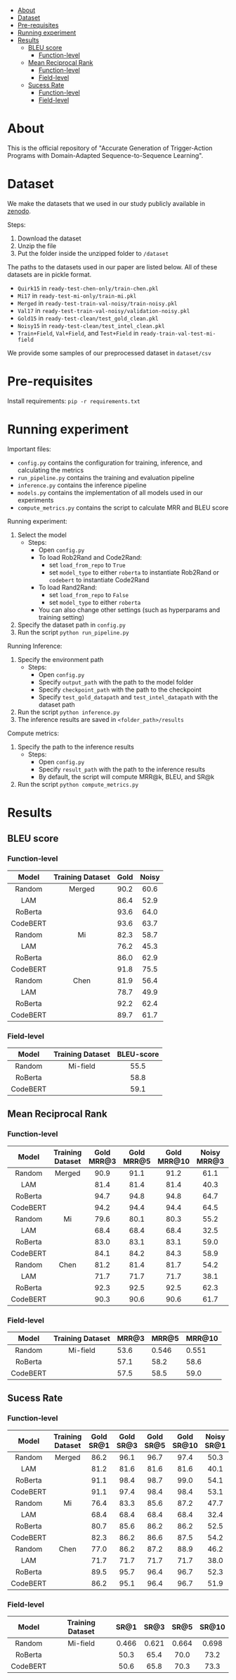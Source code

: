 - [About](#about)
- [Dataset](#dataset)
- [Pre-requisites](#pre-requisites)
- [Running experiment](#running-experiment)
- [Results](#results)
  * [BLEU score](#bleu-score)
    + [Function-level](#function-level)
  * [Mean Reciprocal Rank](#mean-reciprocal-rank)
    + [Function-level](#function-level-1)
    + [Field-level](#field-level)
  * [Sucess Rate](#sucess-rate)
    + [Function-level](#function-level-2)
    + [Field-level](#field-level-1)

# About
This is the official repository of "Accurate Generation of Trigger-Action Programs with Domain-Adapted Sequence-to-Sequence Learning".

# Dataset
We make the datasets that we used in our study publicly available in [zenodo](https://zenodo.org/record/5885850#.YeolYP5ByUl).

Steps:
1. Download the dataset
2. Unzip the file
3. Put the folder inside the unzipped folder to `/dataset`

The paths to the datasets used in our paper are listed below. All of these datasets are in pickle format. 
- `Quirk15` in `ready-test-chen-only/train-chen.pkl`
- `Mi17` in `ready-test-mi-only/train-mi.pkl`
- `Merged` in `ready-test-train-val-noisy/train-noisy.pkl`
- `Val17` in `ready-test-train-val-noisy/validation-noisy.pkl`
- `Gold15` in `ready-test-clean/test_gold_clean.pkl`
- `Noisy15` in `ready-test-clean/test_intel_clean.pkl`
- `Train+Field`, `Val+Field`, and `Test+Field` in `ready-train-val-test-mi-field`

We provide some samples of our preprocessed dataset in `dataset/csv`

# Pre-requisites
Install requirements: `pip -r requirements.txt`

# Running experiment
Important files:
- `config.py` contains the configuration for training, inference, and calculating the metrics
- `run_pipeline.py` contains the training and evaluation pipeline
- `inference.py` contains the inference pipeline
- `models.py` contains the implementation of all models used in our experiments
- `compute_metrics.py` contains the script to calculate MRR and BLEU score


Running experiment:
1. Select the model
    - Steps:
        - Open `config.py`
        - To load Rob2Rand and Code2Rand:
            - set `load_from_repo` to `True`
            - set `model_type`  to either `roberta` to instantiate Rob2Rand or `codebert` to instantiate Code2Rand
        - To load Rand2Rand:
            - set `load_from_repo` to `False`
            - set `model_type`  to either `roberta`
        - You can also change other settings (such as hyperparams and training setting)
2. Specify the dataset path in `config.py`
2. Run the script `python run_pipeline.py`

Running Inference:
1. Specify the environment path
    - Steps:
        - Open `config.py`
        - Specify `output_path` with the path to the model folder
        - Specify `checkpoint_path` with the path to the checkpoint
        - Specify `test_gold_datapath` and `test_intel_datapath` with the dataset path 
2. Run the script `python inference.py`
3. The inference results are saved in `<folder_path>/results`

Compute metrics:
1. Specify the path to the inference results
    - Steps:
        - Open `config.py`
        - Specify `result_path` with the path to the inference results
        - By default, the script will compute MRR@k, BLEU, and SR@k
2. Run the script `python compute_metrics.py`


# Results
## BLEU score
### Function-level

|   Model  	| Training Dataset 	| Gold 	| Noisy 	|
|:--------:	|:----------------:	|:----:	|:-----:	|
| Random  	|      Merged      	| 90.2 	|  60.6 	|
| LAM   	|                	| 86.4 	|  52.9 	|
| RoBerta 	|                	| 93.6 	|  64.0 	|
| CodeBERT 	|                	| 93.6 	|  63.7 	|
| Random  	|        Mi        	| 82.3 	|  58.7 	|
| LAM   	|                	| 76.2 	|  45.3 	|
| RoBerta 	|                	| 86.0 	|  62.9 	|
| CodeBERT 	|                	| 91.8 	|  75.5 	|
| Random  	|       Chen       	| 81.9 	|  56.4 	|
| LAM   	|                 	| 78.7 	|  49.9 	|
| RoBerta 	|                 	| 92.2 	|  62.4 	|
| CodeBERT 	|                	| 89.7 	|  61.7 	|

### Field-level

|   Model  	| Training Dataset 	| BLEU-score 	|
|:--------:	|:----------------:	|:----------:	|
| Random   	|     Mi-field     	| 55.5       	|
| RoBerta  	|                  	| 58.8       	|
| CodeBERT 	|                  	| 59.1       	|



## Mean Reciprocal Rank 
### Function-level

|  Model   	| Training Dataset 	| Gold MRR@3 	| Gold MRR@5 	| Gold MRR@10 	| Noisy MRR@3 	| Noisy MRR@5 	| Noisy MRR@10 	|
|:--------:	|:----------------:	|:----------:	|:----------:	|:-----------:	|:-----------:	|:-----------:	|:------------:	|
|  Random  	|      Merged      	|    90.9    	|    91.1    	|     91.2    	|     61.1    	|     62.4    	|     62.9     	|
|    LAM   	|                  	|    81.4    	|    81.4    	|     81.4    	|     40.3    	|     40.3    	|     40.3     	|
|  RoBerta 	|                  	|    94.7    	|    94.8    	|     94.8    	|     64.7    	|     66.0    	|     66.5     	|
| CodeBERT 	|                  	|    94.2    	|    94.4    	|     94.4    	|     64.5    	|     65.6    	|     66.1     	|
|  Random  	|        Mi        	|    79.6    	|    80.1    	|     80.3    	|     55.2    	|     56.1    	|     56.5     	|
|    LAM   	|                  	|    68.4    	|    68.4    	|     68.4    	|     32.5    	|     32.5    	|     32.5     	|
|  RoBerta 	|                  	|    83.0    	|    83.1    	|     83.1    	|     59.0    	|     59.8    	|     60.0     	|
| CodeBERT 	|                  	|    84.1    	|    84.2    	|     84.3    	|     58.9    	|     59.3    	|     59.5     	|
|  Random  	|       Chen       	|    81.2    	|    81.4    	|     81.7    	|     54.2    	|     55.7    	|     56.4     	|
|    LAM   	|                  	|    71.7    	|    71.7    	|     71.7    	|     38.1    	|     38.1    	|     38.1     	|
|  RoBerta 	|                  	|    92.3    	|    92.5    	|     92.5    	|     62.3    	|     63.7    	|     64.3     	|
| CodeBERT 	|                  	|    90.3    	|    90.6    	|     90.6    	|     61.7    	|     63.0    	|     63.4     	|

### Field-level

|  Model   	| Training Dataset 	| MRR@3 	| MRR@5 	| MRR@10 	|
|:--------:	|:----------------:	|-------	|-------	|--------	|
| Random   	|     Mi-field     	| 53.6  	| 0.546 	| 0.551  	|
| RoBerta  	|                  	| 57.1  	| 58.2  	| 58.6   	|
| CodeBERT 	|                  	| 57.5  	| 58.5  	| 59.0   	|

## Sucess Rate
### Function-level

|  Model   	| Training Dataset 	| Gold SR@1 	| Gold SR@3 	| Gold SR@5 	| Gold SR@10 	| Noisy SR@1 	| Noisy SR@3 	| Noisy SR@5 	| Noisy SR@10 	|
|:--------:	|:----------------:	|:---------:	|:---------:	|:---------:	|:----------:	|:----------:	|:----------:	|:----------:	|:-----------:	|
| Random   	|      Merged      	| 86.2      	| 96.1      	| 96.7      	| 97.4       	| 50.3       	| 73.9       	| 79.2       	| 82.8        	|
| LAM      	|                  	| 81.2      	| 81.6      	| 81.6      	| 81.6       	| 40.1       	| 40.5       	| 40.5       	| 40.5        	|
| RoBerta  	|                  	| 91.1      	| 98.4      	| 98.7      	| 99.0       	| 54.1       	| 77.5       	| 83.4       	| 86.7        	|
| CodeBERT 	|                  	| 91.1      	| 97.4      	| 98.4      	| 98.4       	| 53.1       	| 78.0       	| 82.7       	| 86.5        	|
| Random   	|        Mi        	| 76.4      	| 83.3      	| 85.6      	| 87.2       	| 47.7       	| 63.3       	| 67.6       	| 70.1        	|
| LAM      	|                  	| 68.4      	| 68.4      	| 68.4      	| 68.4       	| 32.4       	| 32.6       	| 32.6       	| 32.6        	|
| RoBerta  	|                  	| 80.7      	| 85.6      	| 86.2      	| 86.2       	| 52.5       	| 66.7       	| 70.4       	| 71.7        	|
| CodeBERT 	|                  	| 82.3      	| 86.2      	| 86.6      	| 87.5       	| 54.2       	| 64.6       	| 66.4       	| 68.1        	|
| Random   	|       Chen       	| 77.0      	| 86.2      	| 87.2      	| 88.9       	| 46.2       	| 64.1       	| 70.7       	| 75.6        	|
| LAM      	|                  	| 71.7      	| 71.7      	| 71.7      	| 71.7       	| 38.0       	| 38.2       	| 38.2       	| 38.2        	|
| RoBerta  	|                  	| 89.5      	| 95.7      	| 96.4      	| 96.7       	| 52.3       	| 74.0       	| 80.0       	| 84.3        	|
| CodeBERT 	|                  	| 86.2      	| 95.1      	| 96.4      	| 96.7       	| 51.9       	| 73.3       	| 79.1       	| 82.1        	|

### Field-level

|  Model   	| Training Dataset 	|  SR@1 	|  SR@3 	|  SR@5 	| SR@10 	|
|:--------:	|:----------------:	|:-----:	|:-----:	|:-----:	|:-----:	|
| Random   	|     Mi-field     	| 0.466 	| 0.621 	| 0.664 	| 0.698 	|
| RoBerta  	|                  	| 50.3  	| 65.4  	| 70.0  	| 73.2  	|
| CodeBERT 	|                  	| 50.6  	| 65.8  	| 70.3  	| 73.3  	|